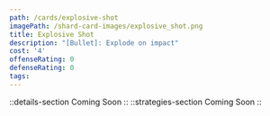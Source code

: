 ```yaml
---
path: /cards/explosive-shot
imagePath: /shard-card-images/explosive_shot.png
title: Explosive Shot
description: "[Bullet]: Explode on impact"
cost: '4'
offenseRating: 0
defenseRating: 0
tags:
---
```

::details-section
Coming Soon
::
::strategies-section
Coming Soon
::